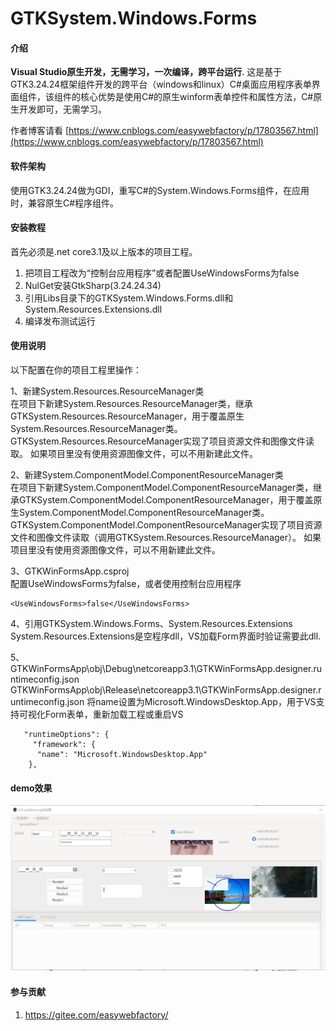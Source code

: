 # GTKSystem.Windows.Forms

#### 介绍
**Visual Studio原生开发，无需学习，一次编译，跨平台运行**.
这是基于GTK3.24.24框架组件开发的跨平台（windows和linux）C#桌面应用程序表单界面组件，该组件的核心优势是使用C#的原生winform表单控件和属性方法，C#原生开发即可，无需学习。

作者博客请看 [https://www.cnblogs.com/easywebfactory/p/17803567.html](https://www.cnblogs.com/easywebfactory/p/17803567.html)

#### 软件架构

使用GTK3.24.24做为GDI，重写C#的System.Windows.Forms组件，在应用时，兼容原生C#程序组件。

#### 安装教程

首先必须是.net core3.1及以上版本的项目工程。
1.  把项目工程改为“控制台应用程序”或者配置UseWindowsForms为false
2.  NulGet安装GtkSharp(3.24.24.34)
3.  引用Libs目录下的GTKSystem.Windows.Forms.dll和System.Resources.Extensions.dll
4.  编译发布测试运行

#### 使用说明

以下配置在你的项目工程里操作：

1、新建System.Resources.ResourceManager类<br/>
在项目下新建System.Resources.ResourceManager类，继承GTKSystem.Resources.ResourceManager，用于覆盖原生System.Resources.ResourceManager类。
GTKSystem.Resources.ResourceManager实现了项目资源文件和图像文件读取。
如果项目里没有使用资源图像文件，可以不用新建此文件。

2、新建System.ComponentModel.ComponentResourceManager类<br/>
在项目下新建System.ComponentModel.ComponentResourceManager类，继承GTKSystem.ComponentModel.ComponentResourceManager，用于覆盖原生System.ComponentModel.ComponentResourceManager类。<br/>
GTKSystem.ComponentModel.ComponentResourceManager实现了项目资源文件和图像文件读取（调用GTKSystem.Resources.ResourceManager）。
如果项目里没有使用资源图像文件，可以不用新建此文件。

3、GTKWinFormsApp.csproj<br/>
配置UseWindowsForms为false，或者使用控制台应用程序
```
<UseWindowsForms>false</UseWindowsForms>
```

4、引用GTKSystem.Windows.Forms、System.Resources.Extensions <br/>
System.Resources.Extensions是空程序dll，VS加载Form界面时验证需要此dll.

5、GTKWinFormsApp\obj\Debug\netcoreapp3.1\GTKWinFormsApp.designer.runtimeconfig.json
GTKWinFormsApp\obj\Release\netcoreapp3.1\GTKWinFormsApp.designer.runtimeconfig.json
将name设置为Microsoft.WindowsDesktop.App，用于VS支持可视化Form表单，重新加载工程或重启VS

```
   "runtimeOptions": {
     "framework": {
      "name": "Microsoft.WindowsDesktop.App"
    },

```
#### demo效果
![demo](pic/2023-11-06%20065348.jpg)

#### 参与贡献

1. https://gitee.com/easywebfactory/


